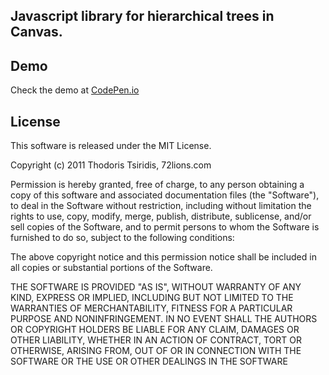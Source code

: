 <h2>Javascript library for hierarchical trees in Canvas.</h2>
<h2>Demo</h2>
<p>
    Check the demo at <a href="http://cdpn.io/fBsKA" title="Solar System example" target="_blank">CodePen.io</a>
</p>

<h2>License</h2>

This software is released under the MIT License.

Copyright (c) 2011 Thodoris Tsiridis, 72lions.com

Permission is hereby granted, free of charge, to any person obtaining a copy of this software and associated documentation files (the "Software"), to deal in the Software without restriction, including without limitation the rights to use, copy, modify, merge, publish, distribute, sublicense, and/or sell copies of the Software, and to permit persons to whom the Software is furnished to do so, subject to the following conditions:

The above copyright notice and this permission notice shall be included in all copies or substantial portions of the Software.

THE SOFTWARE IS PROVIDED "AS IS", WITHOUT WARRANTY OF ANY KIND, EXPRESS OR IMPLIED, INCLUDING BUT NOT LIMITED TO THE WARRANTIES OF MERCHANTABILITY, FITNESS FOR A PARTICULAR PURPOSE AND NONINFRINGEMENT. IN NO EVENT SHALL THE AUTHORS OR COPYRIGHT HOLDERS BE LIABLE FOR ANY CLAIM, DAMAGES OR OTHER LIABILITY, WHETHER IN AN ACTION OF CONTRACT, TORT OR OTHERWISE, ARISING FROM, OUT OF OR IN CONNECTION WITH THE SOFTWARE OR THE USE OR OTHER DEALINGS IN THE SOFTWARE

